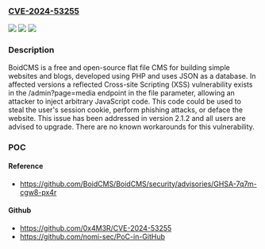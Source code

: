 ### [CVE-2024-53255](https://cve.mitre.org/cgi-bin/cvename.cgi?name=CVE-2024-53255)
![](https://img.shields.io/static/v1?label=Product&message=BoidCMS&color=blue)
![](https://img.shields.io/static/v1?label=Version&message=%3D%20%3C%202.1.2%20&color=brighgreen)
![](https://img.shields.io/static/v1?label=Vulnerability&message=CWE-79%3A%20Improper%20Neutralization%20of%20Input%20During%20Web%20Page%20Generation%20('Cross-site%20Scripting')&color=brighgreen)

### Description

BoidCMS is a free and open-source flat file CMS for building simple websites and blogs, developed using PHP and uses JSON as a database. In affected versions a reflected Cross-site Scripting (XSS) vulnerability exists in the /admin?page=media endpoint in the file parameter, allowing an attacker to inject arbitrary JavaScript code. This code could be used to steal the user's session cookie, perform phishing attacks, or deface the website. This issue has been addressed in version 2.1.2 and all users are advised to upgrade. There are no known workarounds for this vulnerability.

### POC

#### Reference
- https://github.com/BoidCMS/BoidCMS/security/advisories/GHSA-7q7m-cgw8-px4r

#### Github
- https://github.com/0x4M3R/CVE-2024-53255
- https://github.com/nomi-sec/PoC-in-GitHub

